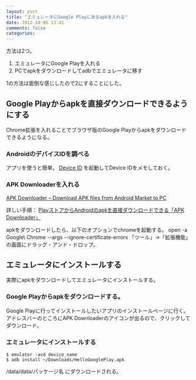 ```yaml
---
layout: post
title: "エミュレータにGoogle Playにあるapkを入れる"
date: 2012-10-06 13:41
comments: false
categories: 
---
```

方法は2つ。  

1. エミュレータにGoogle Playを入れる
2. PCでapkをダウンロードしてadbでエミュレータに移す

1の方法は面倒な感じしたので2にすることにした。

## Google Playからapkを直接ダウンロードできるようにする
Chrome拡張を入れることでブラウザ版のGoogle Playからapkをダウンロードできるようになる。

### AndroidのデバイスIDを調べる
アプリを使うと簡単。
[Device ID](https://play.google.com/store/apps/details?id=com.redphx.deviceid)
を起動してDevice IDをメモしておく。

### APK Downloaderを入れる
[APK Downloader – Download APK files from Android Market to PC](http://codekiem.com/2012/02/24/apk-downloader/)

詳しい手順：
[PlayストアからAndroidのapkを直接ダウンロードできる「APK Downloader」](http://www.teradas.net/archives/3894/)

apkをダウンロードしたら、以下のオプションでchromeを起動する。
    open -a Google\ Chrome --args --ignore-certificate-errors
「ツール」→「拡張機能」の画面にドラッグ・アンド・ドロップ。

## エミュレータにインストールする
実際にapkをダウンロードしてエミュレータにインストールする。

### Google Playからapkをダウンロードする。
Google Playに行ってインストールしたいアプリのインストールページに行く。  
アドレスバーのところにAPK Downloaderのアイコンが出るので、クリックしてダウンロード。  

### エミュレータにインストールする
    $ emulator -avd device_name
    $ adb install ~/Downloads/HelloGooglePlay.apk

/data/data/パッケージ名 にダウンロードされる。
